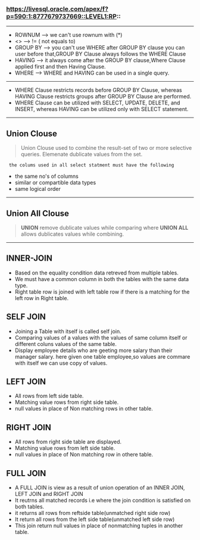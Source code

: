 ### https://livesql.oracle.com/apex/f?p=590:1:8777679737669::LEVEL1:RP::
***
- ROWNUM   --> we can't use rownum with (*)
- <>       --> != ( not equals to)
- GROUP BY --> you can't use WHERE after GROUP BY clause you can user before that,GROUP BY Clause always follows the WHERE Clause
- HAVING   --> it always come after the GROUP BY clause,Where Clause applied first and then Having Clause.
- WHERE    -->  WHERE and HAVING can be used in a single query.

---
- WHERE Clause restricts records before GROUP BY Clause, whereas HAVING Clause restricts groups after GROUP BY Clause are performed.
- WHERE Clause can be utilized with SELECT, UPDATE, DELETE, and INSERT, whereas HAVING can be utilized only with SELECT statement.
---
## Union Clouse 
> Union Clouse used to combine the result-set of two or more selective queries.
> Elemenate dublicate values from the set.

` the colums used in all select statment must have the following`
 - the same no's of columns
 - similar or compartible data types
 - same logical order
---
## Union All Clouse 
> **UNION** remove dublicate values while comparing where **UNION ALL** allows dublicates values while combining.
---
## INNER-JOIN
- Based on the equality condition data retreved from multiple tables.
- We must have a common column in both the tables with the same data type.
- Right table row is joined with left table row if there is a matching for the left row in Right table.

## SELF JOIN
- Joining a Table with itself is called self join.
- Comparing values of a values with the values of same column itself or different coluns values of the same table.
- Display employee details who are geeting more salary than their manager salary. here given one table employee,so values are commare with itself we can use copy of values.

## LEFT JOIN
- All rows from left side table.
- Matching value rows from right side table.
- null values in place of Non matching rows in other table.

## RIGHT JOIN
- All rows from right side table are displayed.
- Matching value rows from left side table.
- null values in place of Non matching row in othere table.

## FULL JOIN 
- A FULL JOIN is view as a result of union operation of an INNER JOIN, LEFT JOIN and RIGHT JOIN
- It reutrns all matched records i.e where the join condition is satisfied on both tables.
- it returns all rows from reftside table(unmatched right side row)
- It return all rows from the left side table(unmatched left side row)
- This join return null values in place of nonmatching tuples in another table.

